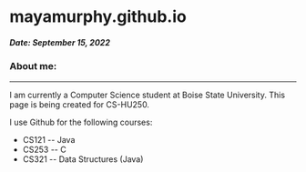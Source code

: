# mayamurphy.github.io
##### Date: September 15, 2022
### About me:
----
I am currently a Computer Science student at Boise State University. This page is being created for CS-HU250.

I use Github for the following courses:
  - CS121 -- Java
  - CS253 -- C
  - CS321 -- Data Structures (Java)
